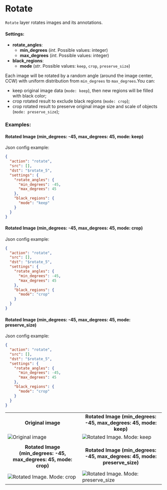 # Rotate

`Rotate` layer rotates images and its annotations.

#### Settings:

- **rotate_angles**:
  - **min_degrees** (_int_. Possible values: integer)
  - **max_degrees** (_int_. Possible values: integer)
- **black_regions**:
  - **mode** (_str_. Possible values: `keep`, `crop`, `preserve_size`)

Each image will be rotated by a random angle (around the image center, CCW) with uniform distribution from `min_degrees` to `max_degrees`.You can:

- keep original image data (`mode: keep`), then new regions will be filled with black color;
- crop rotated result to exclude black regions (`mode: crop`);
- crop rotated result to preserve original image size and scale of objects (`mode: preserve_size`);

### Examples:

#### Rotated Image (min_degrees: -45, max_degrees: 45, mode: keep)

Json config example:

```json
{
  "action": "rotate",
  "src": [],
  "dst": "$rotate_5",
  "settings": {
    "rotate_angles": {
      "min_degrees": -45,
      "max_degrees": 45
    },
    "black_regions": {
      "mode": "keep"
    }
  }
}
```

#### Rotated Image (min_degrees: -45, max_degrees: 45, mode: crop)

Json config example:

```json
{
  "action": "rotate",
  "src": [],
  "dst": "$rotate_5",
  "settings": {
    "rotate_angles": {
      "min_degrees": -45,
      "max_degrees": 45
    },
    "black_regions": {
      "mode": "crop"
    }
  }
}
```

#### Rotated Image (min_degrees: -45, max_degrees: 45, mode: preserve_size)

Json config example:

```json
{
  "action": "rotate",
  "src": [],
  "dst": "$rotate_5",
  "settings": {
    "rotate_angles": {
      "min_degrees": -45,
      "max_degrees": 45
    },
    "black_regions": {
      "mode": "crop"
    }
  }
}
```

<table>
<tr>
<td style="text-align:center"><strong>Original image</strong></td>
<td style="text-align:center"><strong>Rotated Image (min_degrees: -45, max_degrees: 45, mode: keep)</strong></td>
</tr>
<tr>
<td> <img src="https://github.com/supervisely-ecosystem/dtl-v2/assets/79905215/22476d1c-684b-4ce0-9675-ba5fc5b34370" alt="Original image" /> </td>
<td> <img src="https://github.com/supervisely-ecosystem/dtl-v2/assets/79905215/e71bfda8-1f5c-4fd6-8fd0-671c95a3c676" alt="Rotated Image. Mode: keep" /> </td>
</tr>
</tr>
<tr>
<td></td>
<td></td>
</tr>
<tr>
<td style="text-align:center"><strong>Rotated Image (min_degrees: -45, max_degrees: 45, mode: crop)</strong></td>
<td style="text-align:center"><strong>Rotated Image (min_degrees: -45, max_degrees: 45, mode: preserve_size)</strong></td>
</tr>
<tr>
<td> <img src="https://github.com/supervisely-ecosystem/dtl-v2/assets/79905215/c954859a-eef1-4f7a-8035-6d313a7d14b1" alt="Rotated Image. Mode: crop" /> </td>
<td> <img src="https://github.com/supervisely-ecosystem/dtl-v2/assets/79905215/957f43f8-db5a-4644-9e4b-6d6a7a6e27f4" alt="Rotated Image. Mode: preserve_size" /> </td>
</tr>
</table>
